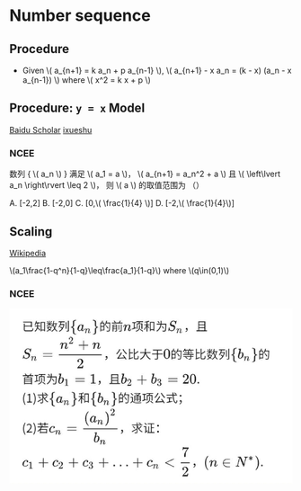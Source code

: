 # Number sequence

## Procedure

+ Given \\( a_{n+1} = k a_n + p a_{n-1} \\), \\( a_{n+1} - x a_n = (k - x) (a_n - x a_{n-1}) \\) where \\( x^2 = k x + p \\)

## Procedure: `y = x` Model

[Baidu Scholar](https://web.archive.org/web/20210111115001/https://xueshu.baidu.com/usercenter/paper/show?paperid=1k6y0j30tp4t0pb0gp1k0e30mv292076&site=xueshu_se)
[ixueshu](https://web.archive.org/web/20210111115140/https://www.ixueshu.com/document/e593e93b446046f386b00900c86b1678318947a18e7f9386.html)

### NCEE

数列 { \\( a_n \\) } 满足 \\( a_1 = a \\)， \\( a_{n+1} = a_n^2 + a \\) 且 \\( \left\lvert a_n \right\rvert \leq 2 \\)， 则 \\( a \\) 的取值范围为 （）

A. \[-2,2\] B. \[-2,0\] C. \[0,\\( \frac{1}{4} \\)\] D. \[-2,\\( \frac{1}{4}\\)\]

## Scaling

[Wikipedia](https://web.archive.org/web/20210120124018/https://zh.wikipedia.org/wiki/%E6%94%BE%E7%BC%A9%E6%B3%95)

\\(a_1\frac{1-q^n}{1-q}\leq\frac{a_1}{1-q}\\) where \\(q\in\(0,1\)\\)

### NCEE

![1](Number-sequence/NCEE-1.jpg)
